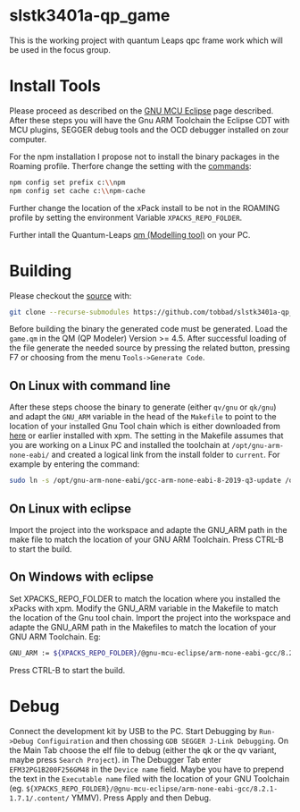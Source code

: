 # slstk3401a-qp_game
This is the working project with quantum Leaps qpc frame work which will be used in the focus group.

# Install Tools
Please proceed as described on the [GNU MCU Eclipse](https://gnu-mcu-eclipse.github.io/install/) page described. After these steps you will have the Gnu ARM Toolchain the Eclipse CDT with MCU plugins, SEGGER debug tools and the OCD debugger installed on zour computer.

For the npm installation I propose not to install the binary packages in the Roaming profile. Therfore change the setting with the [commands](https://www.davidyardy.com/blog/change-default-global-installation-directory-for-nodejs-on-windows/):

```bash
npm config set prefix c:\\npm
npm config set cache c:\\npm-cache 
```
Further change the location of the xPack install to be not in the ROAMING profile by setting the environment Variable ```XPACKS_REPO_FOLDER```.

Further intall the Quantum-Leaps [qm (Modelling tool)](https://github.com/QuantumLeaps/qm/releases/download/v4.5.1/qm_4.5.1-win32.exe) on your PC.

# Building

Please checkout the [source](https://github.com/tobbad/slstk3401a-qp_game) with:

```bash 
git clone --recurse-submodules https://github.com/tobbad/slstk3401a-qp_game.git
```

Before building the binary the generated code must be generated. Load the `game.qm` in the QM (QP Modeler) Version >= 4.5. After successful loading of the file generate the needed source by pressing the related button, pressing F7 or choosing from the menu `Tools->Generate Code`.

## On Linux with command line 

After these steps choose the binary to generate (either `qv/gnu` or `qk/gnu`) and adapt the `GNU_ARM` variable in the head of the `Makefile` to point to the location of your installed Gnu Tool chain which is either downloaded from [here](https://developer.arm.com/tools-and-software/open-source-software/developer-tools/gnu-toolchain/gnu-rm/downloads) or earlier installed with xpm. The setting in the Makefile assumes that you are working on a Linux PC and installed the toolchain at `/opt/gnu-arm-none-eabi/` and created a logical link from the install folder to `current`. For example by entering the command:

```bash
sudo ln -s /opt/gnu-arm-none-eabi/gcc-arm-none-eabi-8-2019-q3-update /opt/gnu-arm-none-eabi/current
```
## On Linux with eclipse
Import the project into the workspace and adapte the GNU_ARM path in the make file to match the location of your GNU ARM Toolchain. Press CTRL-B to start the build.

## On Windows with eclipse
Set XPACKS_REPO_FOLDER to match the location where you installed the xPacks with xpm. Modify the GNU_ARM variable in the Makefile to match the location of the Gnu tool chain. Import the project into the workspace and adapte the GNU_ARM path in the Makefiles to match the location of your GNU ARM Toolchain. Eg:

```bash
GNU_ARM := ${XPACKS_REPO_FOLDER}/@gnu-mcu-eclipse/arm-none-eabi-gcc/8.2.1-1.7.1/.content/
```
Press CTRL-B to start the build.

# Debug
Connect the development kit by USB to the PC. Start Debugging by ```Run->Debug Configuiration``` and then chossing ```GDB SEGGER J-Link Debugging```. On the Main Tab choose the elf file to debug (either the qk or the qv variant, maybe press ```Search Project```). in The Debugger Tab enter ```EFM32PG1B200F256GM48``` in the ```Device name``` field. Maybe you have to prepend the text in the ```Executable name``` filed with the location of your GNU Toolchain (eg. ```${XPACKS_REPO_FOLDER}/@gnu-mcu-eclipse/arm-none-eabi-gcc/8.2.1-1.7.1/.content/``` YMMV). Press Apply and then Debug.
